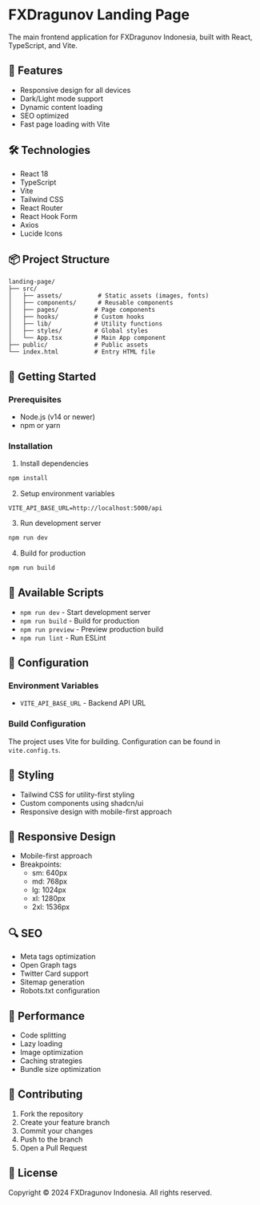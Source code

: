 # FXDragunov Landing Page

The main frontend application for FXDragunov Indonesia, built with React, TypeScript, and Vite.

## 🚀 Features

- Responsive design for all devices
- Dark/Light mode support
- Dynamic content loading
- SEO optimized
- Fast page loading with Vite

## 🛠️ Technologies

- React 18
- TypeScript
- Vite
- Tailwind CSS
- React Router
- React Hook Form
- Axios
- Lucide Icons

## 📦 Project Structure

```
landing-page/
├── src/
│   ├── assets/          # Static assets (images, fonts)
│   ├── components/      # Reusable components
│   ├── pages/          # Page components
│   ├── hooks/          # Custom hooks
│   ├── lib/            # Utility functions
│   ├── styles/         # Global styles
│   └── App.tsx         # Main App component
├── public/             # Public assets
└── index.html          # Entry HTML file
```

## 🚀 Getting Started

### Prerequisites
- Node.js (v14 or newer)
- npm or yarn

### Installation

1. Install dependencies
```bash
npm install
```

2. Setup environment variables
```env
VITE_API_BASE_URL=http://localhost:5000/api
```

3. Run development server
```bash
npm run dev
```

4. Build for production
```bash
npm run build
```

## 📝 Available Scripts

- `npm run dev` - Start development server
- `npm run build` - Build for production
- `npm run preview` - Preview production build
- `npm run lint` - Run ESLint

## 🔧 Configuration

### Environment Variables

- `VITE_API_BASE_URL` - Backend API URL

### Build Configuration

The project uses Vite for building. Configuration can be found in `vite.config.ts`.

## 🎨 Styling

- Tailwind CSS for utility-first styling
- Custom components using shadcn/ui
- Responsive design with mobile-first approach

## 📱 Responsive Design

- Mobile-first approach
- Breakpoints:
  - sm: 640px
  - md: 768px
  - lg: 1024px
  - xl: 1280px
  - 2xl: 1536px

## 🔍 SEO

- Meta tags optimization
- Open Graph tags
- Twitter Card support
- Sitemap generation
- Robots.txt configuration

## 🚀 Performance

- Code splitting
- Lazy loading
- Image optimization
- Caching strategies
- Bundle size optimization

## 🤝 Contributing

1. Fork the repository
2. Create your feature branch
3. Commit your changes
4. Push to the branch
5. Open a Pull Request

## 📄 License

Copyright © 2024 FXDragunov Indonesia. All rights reserved.
